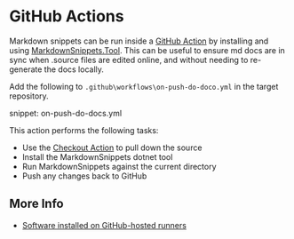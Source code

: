 # GitHub Actions

Markdown snippets can be run inside a [GitHub Action](https://help.github.com/en/actions) by installing and using [MarkdownSnippets.Tool](/readme.md#installation). This can be useful to ensure md docs are in sync when .source files are edited online, and without needing to re-generate the docs locally.

Add the following to `.github\workflows\on-push-do-doco.yml` in the target repository.

snippet: on-push-do-docs.yml

This action performs the following tasks:

 * Use the [Checkout Action](https://github.com/marketplace/actions/checkout) to pull down the source
 * Install the MarkdownSnippets dotnet tool
 * Run MarkdownSnippets against the current directory
 * Push any changes back to GitHub


## More Info

 * [Software installed on GitHub-hosted runners](https://help.github.com/en/actions/automating-your-workflow-with-github-actions/software-installed-on-github-hosted-runners)